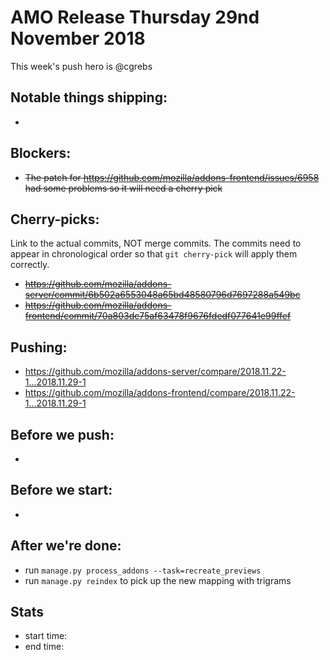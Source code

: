 # AMO Release Thursday 29nd November 2018

This week's push hero is @cgrebs

## Notable things shipping:

*

## Blockers:

* ~~The patch for https://github.com/mozilla/addons-frontend/issues/6958 had some problems so it will need a cherry pick~~

## Cherry-picks:

Link to the actual commits, NOT merge commits. The commits need to appear
in chronological order so that `git cherry-pick` will apply them correctly.

* ~~https://github.com/mozilla/addons-server/commit/6b502a6553048a65bd48580796d7697288a549bc~~
* ~~https://github.com/mozilla/addons-frontend/commit/70a803dc75af63478f9676fdedf077641e99ffef~~

## Pushing:


* https://github.com/mozilla/addons-server/compare/2018.11.22-1...2018.11.29-1
* https://github.com/mozilla/addons-frontend/compare/2018.11.22-1...2018.11.29-1



## Before we push:

*

## Before we start:

*

## After we're done:

* run `manage.py process_addons --task=recreate_previews`
* run `manage.py reindex` to pick up the new mapping with trigrams

## Stats

* start time:
* end time:
